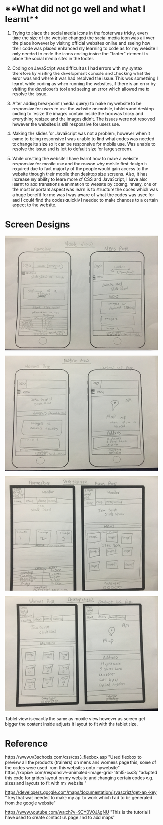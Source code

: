 <h1> **What did not go well and what I learnt** </h1>

1. Trying to place the social media icons in the footer was tricky, every time the size of the website changed the social media icon was all over the place however by visiting official websites online and seeing how their code was placed enhanced my learning to code as for my website I only needed to code the icons coding inside the "footer" element to place the social media sites in the footer.

2. Coding on JavaScript was difficult as I had errors with my syntax therefore by visiting the development console and checking what the error was and where it was had resolved the issue.
This was something I learnt while coding as when running the websites, if there is an error by visiting the developer’s tool and seeing an error which allowed me to resolve the issue.

3. After adding breakpoint (media query) to make my website to be responsive for users to use the website on mobile, tablets and desktop coding to resize the images contain inside the box was tricky and everything resized and the images didn’t.
The issues were not resolved however the websites is still responsive for users use.

4. Making the slides for JavaScript was not a problem, however when it came to being responsive I was unable to find what codes was needed to change its size so it can be responsive for mobile use.
Was unable to resolve the issue and is left to default size for large screens.
5. While creating the website I have learnt how to make a website responsive for mobile use and the reason why mobile first design is required due to fact majority of the people would gain access to the website through their mobile then desktop size screens.
Also, it has increase my ability to learn more of CSS and JavaScript, I have also learnt to add transitions & animation to website by coding.
finally, one of the most important aspect was learn is to structure the codes which was a huge benefit for me was I was aware of what the codes was used for and I could find the codes quickly I needed to make changes to a certain aspect to the website.


<h1> Screen Designs </h1/>

![](screendesigns/mobile1.JPG)

![](screendesigns/mobile2.JPG)

![](screendesigns/desktop1.JPG)

![](screendesigns/desktop2.JPG)


Tablet view is exactly the same as mobile view however as screen get bigger the content inside adjusts it layout to fit with the tablet size.



<h1>Reference</h1>
https://www.w3schools.com/css/css3_flexbox.asp "Used flexbox to preview all the products (trainers) on mens and womens page this, some of the codes were used from this websites onto mywebsite"
https://xopixel.com/responsive-animated-image-grid-html5-css3/ "adapted this code for grides layout on my website and changing certain codes e.g. sizes and layouts to fit with my website "

https://developers.google.com/maps/documentation/javascript/get-api-key " key that was needed to make my api to work which had to be generated from the google website"

https://www.youtube.com/watch?v=9CY0V0JAgNU "This is the tutorial I have used to create contact us page and to add maps"